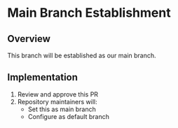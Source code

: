 # Main Branch Establishment
## Overview
This branch will be established as our main branch.

## Implementation
1. Review and approve this PR
2. Repository maintainers will:
   - Set this as main branch
   - Configure as default branch
